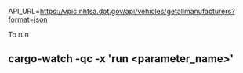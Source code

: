 API_URL=https://vpic.nhtsa.dot.gov/api/vehicles/getallmanufacturers?format=json

To run
## cargo-watch -qc -x 'run <parameter_name>' 
